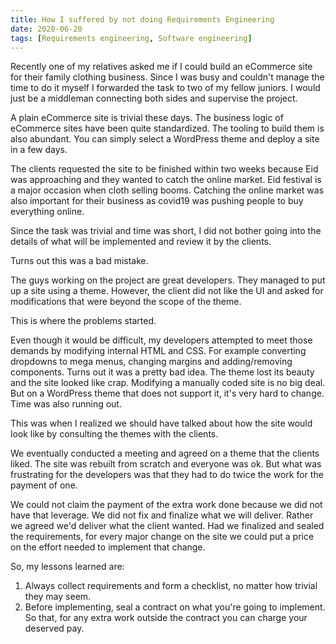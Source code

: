 ```yaml
---
title: How I suffered by not doing Requirements Engineering
date: 2020-06-20
tags: [Requirements engineering, Software engineering]
---
```


Recently one of my relatives asked me if I could build an eCommerce site for their family clothing business. Since I was busy and couldn't manage the time to do it myself I forwarded the task to two of my fellow juniors. I would just be a middleman connecting both sides and supervise the project.

A plain eCommerce site is trivial these days. The business logic of eCommerce sites have been quite standardized. The tooling to build them is also abundant. You can simply select a WordPress theme and deploy a site in a few days. 

The clients requested the site to be finished within two weeks because Eid was approaching and they wanted to catch the online market. Eid festival is a major occasion when cloth selling booms. Catching the online market was also important for their business as covid19 was pushing people to buy everything online.

Since the task was trivial and time was short, I did not bother going into the details of what will be implemented and review it by the clients.

Turns out this was a bad mistake.

The guys working on the project are great developers. They managed to put up a site using a theme. However, the client did not like the UI and asked for modifications that were beyond the scope of the theme.

This is where the problems started.

Even though it would be difficult, my developers attempted to meet those demands by modifying internal HTML and CSS. For example converting dropdowns to mega menus, changing margins and adding/removing components. Turns out it was a pretty bad idea. The theme lost its beauty and the site looked like crap. Modifying a manually coded site is no big deal. But on a WordPress theme that does not support it, it's very hard to change. Time was also running out.

This was when I realized we should have talked about how the site would look like by consulting the themes with the clients.

We eventually conducted a meeting and agreed on a theme that the clients liked. The site was rebuilt from scratch and everyone was ok. But what was frustrating for the developers was that they had to do twice the work for the payment of one.

We could not claim the payment of the extra work done because we did not have that leverage. We did not fix and finalize what we will deliver. Rather we agreed we'd deliver what the client wanted. Had we finalized and sealed the requirements, for every major change on the site we could put a price on the effort needed to implement that change.

So, my lessons learned are:
1. Always collect requirements and form a checklist, no matter how trivial they may seem.
2. Before implementing, seal a contract on what you're going to implement. So that, for any extra work outside the contract you can charge your deserved pay.
